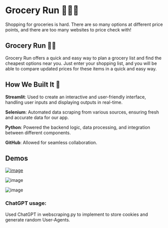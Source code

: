 # Grocery Run 🛒🏃‍♂️ 

Shopping for groceries is hard.
There are so many options at different price points, and there are too many websites to price check with!

## Grocery Run 🛒🏃
Grocery Run offers a quick and easy way to plan a grocery list and find the cheapest options near you. Just enter your shopping list, and you will be able to compare updated prices for these items in a quick and easy way.

## How We Built It 🔨
**Streamlit**: Used to create an interactive and user-friendly interface, handling user inputs and displaying outputs in real-time.

**Selenium**: Automated data scraping from various sources, ensuring fresh and accurate data for our app.

**Python**: Powered the backend logic, data processing, and integration between different components.

**GitHub**: Allowed for seamless collaboration.

## Demos
[![image](https://github.com/user-attachments/assets/78cb0b75-8ade-4948-b269-e5760a80f4fa)](https://youtu.be/itYdUZAQZiQ)

![image](https://github.com/user-attachments/assets/4eddde59-d9b9-4a8b-adfc-1e833c9d30a7)

![image](https://github.com/user-attachments/assets/272cc42d-1695-4022-a962-df0af34ef7d0)

### ChatGPT usage:
Used ChatGPT in webscraping.py to implement to store cookies and generate random User-Agents. 

